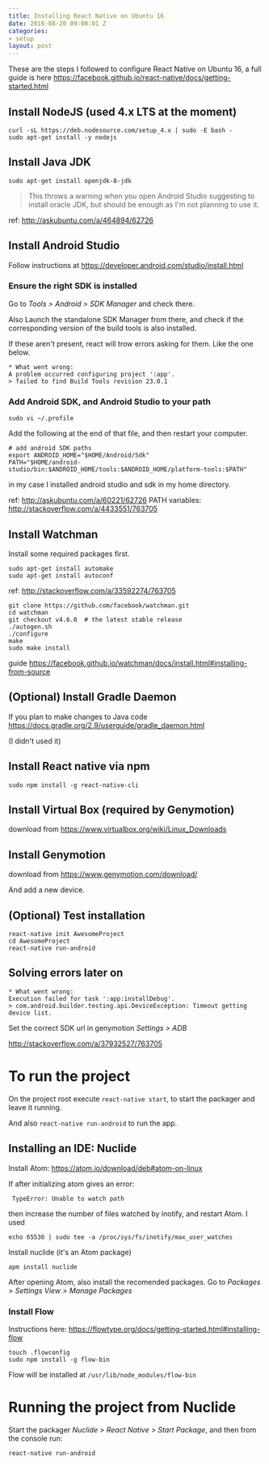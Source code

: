```yaml
---
title: Installing React Native on Ubuntu 16
date: 2016-08-20 09:00:01 Z
categories:
- setup
layout: post
---
```


These are the steps I followed to configure React Native on Ubuntu 16, a full guide is here https://facebook.github.io/react-native/docs/getting-started.html

## Install NodeJS (used 4.x LTS at the moment)

```console
curl -sL https://deb.nodesource.com/setup_4.x | sudo -E bash -
sudo apt-get install -y nodejs
```

## Install Java JDK 

```console
sudo apt-get install openjdk-8-jdk
```

> This throws a warning when you open Android Studio suggesting to install oracle JDK, but should be enough as I'm not planning to use it.

ref: http://askubuntu.com/a/464894/62726


## Install Android Studio

Follow instructions at https://developer.android.com/studio/install.html

### Ensure the right SDK is installed

Go to *Tools > Android > SDK Manager* and check there.

Also Launch the standalone SDK Manager from there, and check if the corresponding version of the build tools is also installed.

If these aren't present, react will trow errors asking for them. Like the one below.


```console
* What went wrong:
A problem occurred configuring project ':app'.
> failed to find Build Tools revision 23.0.1
```


### Add Android SDK, and Android Studio to your path

```console
sudo vi ~/.profile
```

Add the following at the end of that file, and then restart your computer.

```console
# add android SDK paths
export ANDROID_HOME="$HOME/Android/Sdk"
PATH="$HOME/android-studio/bin:$ANDROID_HOME/tools:$ANDROID_HOME/platform-tools:$PATH"
```

in my case I installed android studio and sdk in my home directory.

ref: http://askubuntu.com/a/60221/62726
PATH variables: http://stackoverflow.com/a/4433551/763705



## Install Watchman

Install some required packages first.

```console
sudo apt-get install automake
sudo apt-get install autoconf
```

ref: http://stackoverflow.com/a/33592274/763705


```console
git clone https://github.com/facebook/watchman.git
cd watchman
git checkout v4.6.0  # the latest stable release
./autogen.sh
./configure
make
sudo make install
```

guide https://facebook.github.io/watchman/docs/install.html#installing-from-source



## (Optional) Install Gradle Daemon

If you plan to make changes to Java code https://docs.gradle.org/2.9/userguide/gradle_daemon.html

(I didn't used it)


## Install React native via npm

```console
sudo npm install -g react-native-cli
```


## Install Virtual Box (required by Genymotion)

download from https://www.virtualbox.org/wiki/Linux_Downloads


## Install Genymotion

download from https://www.genymotion.com/download/

And add a new device.




## (Optional) Test installation

```console
react-native init AwesomeProject
cd AwesomeProject
react-native run-android
```





## Solving errors later on

```console
* What went wrong:
Execution failed for task ':app:installDebug'.
> com.android.builder.testing.api.DeviceException: Timeout getting device list.
```

Set the correct SDK url in genymotion *Settings > ADB*

http://stackoverflow.com/a/37932527/763705






# To run the project

On the project root execute `react-native start`, to start the packager and leave it running.

And also `react-native run-android` to run the app.




## Installing an IDE: Nuclide

Install Atom: https://atom.io/download/deb#atom-on-linux

If after initializing atom gives an error:

```
 TypeError: Unable to watch path
```

then increase the number of files watched by inotify, and restart Atom. I used

```
echo 65536 | sudo tee -a /proc/sys/fs/inotify/max_user_watches
```

Install nuclide (it's an Atom package)

```
apm install nuclide
```

After opening Atom, also install the recomended packages. Go to *Packages > Settings View > Manage Packages*


### Install Flow

Instructions here: https://flowtype.org/docs/getting-started.html#installing-flow

```
touch .flowconfig
sudo npm install -g flow-bin
```

Flow will be installed at `/usr/lib/node_modules/flow-bin`



# Running the project from Nuclide

Start the packager *Nuclide > React Native > Start Package*, and then from the console run:

```
react-native run-android
```

